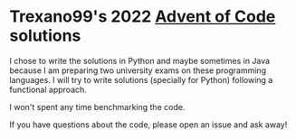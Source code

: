 Trexano99's 2022 [Advent of Code](https://adventofcode.com/2022) solutions
==========================================

I chose to write the solutions in Python and maybe sometimes in Java because I 
am preparing two university exams on these programming languages.
I will try to write solutions (specially for Python) following a functional 
approach.

I won't spent any time benchmarking the code.

If you have questions about the code, please open an issue and ask away!

